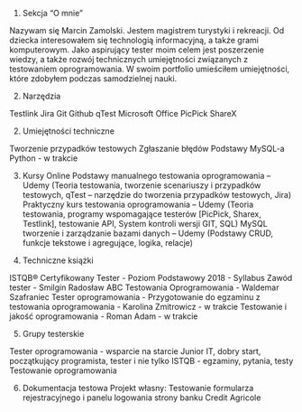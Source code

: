 1. Sekcja “O mnie” 

Nazywam się Marcin Zamolski. Jestem magistrem turystyki i rekreacji.
Od dziecka interesowałem się technologią informacyjną, a także grami komputerowym.
Jako aspirujący tester moim celem jest poszerzenie wiedzy, a także rozwój technicznych umiejętności związanych z testowaniem oprogramowania.
W swoim portfolio umieściłem umiejętności, które zdobyłem podczas samodzielnej nauki.


2. Narzędzia

Testlink
Jira
Git
Github
qTest
Microsoft Office
PicPick
ShareX

2. Umiejętności techniczne

Tworzenie przypadków testowych
Zgłaszanie błędów
Podstawy MySQL-a
Python - w trakcie

3. Kursy Online 
Podstawy manualnego testowania oprogramowania – Udemy
(Teoria testowania, tworzenie scenariuszy i przypadków testowych, qTest – narzędzie do tworzenia przypadków testowych, Jira)
Praktyczny kurs testowania oprogramowania – Udemy
(Teoria testowania, programy wspomagające testerów [PicPick, Sharex, Testlink], testowanie API, System kontroli wersji GIT, SQL)
MySQL tworzenie i zarządzanie bazami danych – Udemy
(Podstawy CRUD, funkcje tekstowe i agregujące, logika, relacje)


4. Techniczne książki

ISTQB® Certyfikowany Tester - Poziom Podstawowy 2018 - Syllabus
Zawód tester - Smilgin Radosław
ABC Testowania Oprogramowania - Waldemar Szafraniec
Tester oprogramowania - Przygotowanie do egzaminu z testowania oprogramowania - Karolina Zmitrowicz - w trakcie
Testowanie i jakość oprogramowania - Roman Adam - w trakcie

5. Grupy testerskie

Tester oprogramowania - wsparcie na starcie
Junior IT, dobry start, początkujący programista, tester i nie tylko
ISTQB - egzaminy, pytania, testy
Testowanie oprogramowania

6. Dokumentacja testowa
Projekt własny: Testowanie formularza rejestracyjnego i panelu logowania strony banku Credit Agricole



